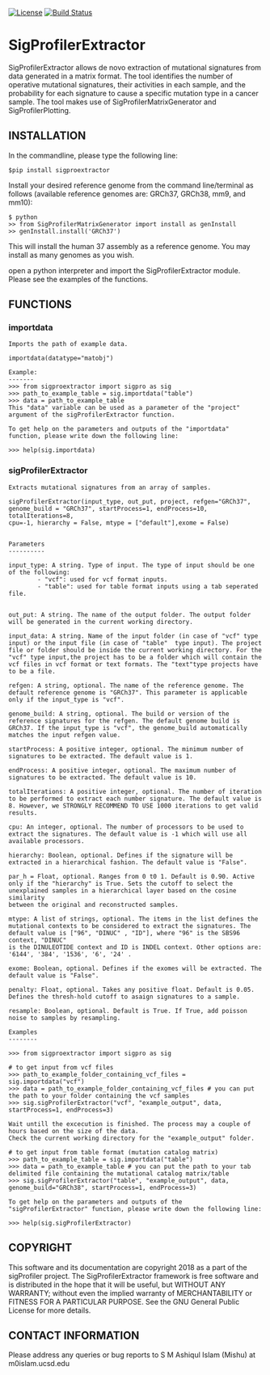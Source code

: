 [![License](https://img.shields.io/badge/License-BSD\%202--Clause-orange.svg)](https://opensource.org/licenses/BSD-2-Clause)
[![Build Status](https://travis-ci.com/AlexandrovLab/SigProfilerExtractor.svg?branch=master)](https://travis-ci.com/AlexandrovLab/SigProfilerExtractor)

# SigProfilerExtractor
SigProfilerExtractor allows de novo extraction of mutational signatures from data generated in a matrix format. 
The tool identifies the number of operative mutational signatures, their activities in each sample, and the probability 
for each signature to cause a specific mutation type in a cancer sample. The tool makes use of SigProfilerMatrixGenerator 
and SigProfilerPlotting. 

## INSTALLATION
In the commandline, please type the following line:
```
$pip install sigproextractor
```
Install your desired reference genome from the command line/terminal as follows (available reference genomes are: GRCh37, GRCh38, mm9, and mm10):
```
$ python
>> from SigProfilerMatrixGenerator import install as genInstall
>> genInstall.install('GRCh37')
```
This will install the human 37 assembly as a reference genome. You may install as many genomes as you wish.

open a python interpreter and import the SigProfilerExtractor module. Please see the examples of the functions. 

## FUNCTIONS

### importdata 
    
    
    Imports the path of example data.
    
    importdata(datatype="matobj")

    Example: 
    -------
    >>> from sigproextractor import sigpro as sig
    >>> path_to_example_table = sig.importdata("table")
    >>> data = path_to_example_table 
    This "data" variable can be used as a parameter of the "project" argument of the sigProfilerExtractor function.
    
    To get help on the parameters and outputs of the "importdata" function, please write down the following line:
    
    >>> help(sig.importdata)
        

### sigProfilerExtractor 
    
    
    Extracts mutational signatures from an array of samples.
    
    sigProfilerExtractor(input_type, out_put, project, refgen="GRCh37", genome_build = "GRCh37", startProcess=1, endProcess=10, totalIterations=8, 
    cpu=-1, hierarchy = False, mtype = ["default"],exome = False)
    
    
    Parameters
    ----------
    
    input_type: A string. Type of input. The type of input should be one of the following:
            - "vcf": used for vcf format inputs.
            - "table": used for table format inputs using a tab seperated file.
             
        
    out_put: A string. The name of the output folder. The output folder will be generated in the current working directory. 
            
    input_data: A string. Name of the input folder (in case of "vcf" type input) or the input file (in case of "table"  type input). The project file or folder should be inside the current working directory. For the "vcf" type input,the project has to be a folder which will contain the vcf files in vcf format or text formats. The "text"type projects have to be a file.   
            
    refgen: A string, optional. The name of the reference genome. The default reference genome is "GRCh37". This parameter is applicable only if the input_type is "vcf".
    
    genome_build: A string, optional. The build or version of the reference signatures for the refgen. The default genome build is GRCh37. If the input_type is "vcf", the genome_build automatically matches the input refgen value.        
    
    startProcess: A positive integer, optional. The minimum number of signatures to be extracted. The default value is 1. 
    
    endProcess: A positive integer, optional. The maximum number of signatures to be extracted. The default value is 10.
    
    totalIterations: A positive integer, optional. The number of iteration to be performed to extract each number signature. The default value is 8. However, we STRONGLY RECOMMEND TO USE 1000 iterations to get valid results. 
            
    cpu: An integer, optional. The number of processors to be used to extract the signatures. The default value is -1 which will use all available processors. 
    
    hierarchy: Boolean, optional. Defines if the signature will be extracted in a hierarchical fashion. The default value is "False".
    
    par_h = Float, optional. Ranges from 0 t0 1. Default is 0.90. Active only if the "hierarchy" is True. Sets the cutoff to select the unexplained samples in a hierarchical layer based on the cosine similarity 
    between the original and reconstructed samples.  
    
    mtype: A list of strings, optional. The items in the list defines the mutational contexts to be considered to extract the signatures. The default value is ["96", "DINUC" , "ID"], where "96" is the SBS96 context, "DINUC"
    is the DINULEOTIDE context and ID is INDEL context. Other options are: '6144', '384', '1536', '6', '24' .
            
    exome: Boolean, optional. Defines if the exomes will be extracted. The default value is "False".
    
    penalty: Float, optional. Takes any positive float. Default is 0.05. Defines the thresh-hold cutoff to asaign signatures to a sample.    
    
    resample: Boolean, optional. Default is True. If True, add poisson noise to samples by resampling.  
    
    Examples
    --------
    
    >>> from sigproextractor import sigpro as sig
    
    # to get input from vcf files
    >>> path_to_example_folder_containing_vcf_files = sig.importdata("vcf")
    >>> data = path_to_example_folder_containing_vcf_files # you can put the path to your folder containing the vcf samples
    >>> sig.sigProfilerExtractor("vcf", "example_output", data, startProcess=1, endProcess=3)
    
    Wait untill the excecution is finished. The process may a couple of hours based on the size of the data.
    Check the current working directory for the "example_output" folder.
    
    # to get input from table format (mutation catalog matrix)
    >>> path_to_example_table = sig.importdata("table")
    >>> data = path_to_example_table # you can put the path to your tab delimited file containing the mutational catalog matrix/table
    >>> sig.sigProfilerExtractor("table", "example_output", data, genome_build="GRCh38", startProcess=1, endProcess=3)
    
    To get help on the parameters and outputs of the "sigProfilerExtractor" function, please write down the following line:
    
    >>> help(sig.sigProfilerExtractor)
    
    
## COPYRIGHT
This software and its documentation are copyright 2018 as a part of the sigProfiler project. The SigProfilerExtractor framework is free software and is distributed in the hope that it will be useful, but WITHOUT ANY WARRANTY; without even the implied warranty of MERCHANTABILITY or FITNESS FOR A PARTICULAR PURPOSE. See the GNU General Public License for more details.

## CONTACT INFORMATION
Please address any queries or bug reports to S M Ashiqul Islam (Mishu) at m0islam.ucsd.edu
